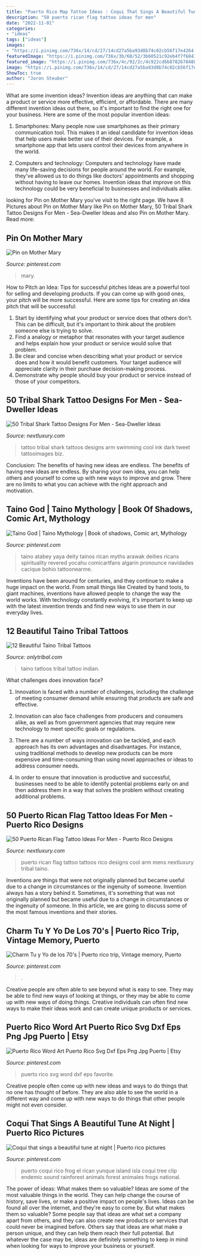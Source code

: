 ```yaml
---
title: "Puerto Rico Map Tattoo Ideas : Coqui That Sings A Beautiful Tune At Night"
description: "50 puerto rican flag tattoo ideas for men"
date: "2022-11-01"
categories:
- "ideas"
tags: ["ideas"]
images:
- "https://i.pinimg.com/736x/14/cd/27/14cd27a5ba93d8b74c02cb56f17e4264.jpg"
featuredImage: "https://i.pinimg.com/736x/3b/60/52/3b60521c92eb4f7f684180f2ce1bab64.jpg"
featured_image: "https://i.pinimg.com/736x/4c/92/2c/4c922cd6b8782678488aeed4591f7b0a.jpg"
image: "https://i.pinimg.com/736x/14/cd/27/14cd27a5ba93d8b74c02cb56f17e4264.jpg"
ShowToc: true
author: "Jaron Steuber"
---
```



What are some invention ideas?
Invention ideas are anything that can make a product or service more effective, efficient, or affordable. There are many different invention ideas out there, so it's important to find the right one for your business. Here are some of the most popular invention ideas:
1. Smartphones: Many people now use smartphones as their primary communication tool. This makes it an ideal candidate for invention ideas that help users make better use of their devices. For example, a smartphone app that lets users control their devices from anywhere in the world.

2. Computers and technology: Computers and technology have made many life-saving decisions for people around the world. For example, they've allowed us to do things like doctors' appointments and shopping without having to leave our homes. Invention ideas that improve on this technology could be very beneficial to businesses and individuals alike.


	

		
looking for Pin on Mother Mary you've visit to the right page. We have 8 Pictures about Pin on Mother Mary like Pin on Mother Mary, 50 Tribal Shark Tattoo Designs For Men - Sea-Dweller Ideas and also Pin on Mother Mary. Read more:
		
    
## Pin On Mother Mary

<img loading=lazy src="https://i.pinimg.com/736x/eb/cb/84/ebcb84be6bc2f27571927a96601cffad.jpg" onerror="this.onerror=null;this.src='https://tse4.mm.bing.net/th?id=OIP.UEguk-KbEBpJJ9_nV27qBQHaJQ&amp;pid=15.1';" alt="Pin on Mother Mary">

_Source: pinterest.com_

>mary. 

	

How to Pitch an Idea: Tips for successful pitches
Ideas are a powerful tool for selling and developing products. If you can come up with good ones, your pitch will be more successful. Here are some tips for creating an idea pitch that will be successful:
1. Start by identifying what your product or service does that others don't. This can be difficult, but it's important to think about the problem someone else is trying to solve.
2. Find a analogy or metaphor that resonates with your target audience and helps explain how your product or service would solve that problem.
3. Be clear and concise when describing what your product or service does and how it would benefit customers. Your target audience will appreciate clarity in their purchase decision-making process.
4. Demonstrate why people should buy your product or service instead of those of your competitors.

    
## 50 Tribal Shark Tattoo Designs For Men - Sea-Dweller Ideas

<img loading=lazy src="http://nextluxury.com/wp-content/uploads/tribal-shark-tattoos-for-men-traditional-black-ink-design-on-upper-arm.jpg" onerror="this.onerror=null;this.src='https://tse1.mm.bing.net/th?id=OIP.dB76gVt4QIrhM2CsnXEN2AHaHb&amp;pid=15.1';" alt="50 Tribal Shark Tattoo Designs For Men - Sea-Dweller Ideas">

_Source: nextluxury.com_

>tattoo tribal shark tattoos designs arm swimming cool ink dark tweet tattooimages biz. 

	

Conclusion: The benefits of having new ideas are endless.
The benefits of having new ideas are endless. By sharing your own idea, you can help others and yourself to come up with new ways to improve and grow. There are no limits to what you can achieve with the right approach and motivation.

    
## Taino God | Taino Mythology | Book Of Shadows, Comic Art, Mythology

<img loading=lazy src="https://i.pinimg.com/736x/3b/60/52/3b60521c92eb4f7f684180f2ce1bab64.jpg" onerror="this.onerror=null;this.src='https://tse4.mm.bing.net/th?id=OIP.S3Ivy760Pi9kr0U1-FGb2AAAAA&amp;pid=15.1';" alt="Taino God | Taino Mythology | Book of shadows, Comic art, Mythology">

_Source: pinterest.com_

>taino atabey yaya deity tainos rican myths arawak deities ricans spirituality revered yocahu comicartfans algarin pronounce navidades cacique bohio tattoonearme. 

	

Inventions have been around for centuries, and they continue to make a huge impact on the world. From small things like Created by hand tools, to giant machines, inventions have allowed people to change the way the world works. With technology constantly evolving, it's important to keep up with the latest invention trends and find new ways to use them in our everyday lives.

    
## 12 Beautiful Taino Tribal Tattoos

<img loading=lazy src="http://www.onlytribal.com/wp-content/uploads/2015/12/Taino-Indian-Tribal-Tattoos.jpeg" onerror="this.onerror=null;this.src='https://tse3.mm.bing.net/th?id=OIP.xmJDplCR6kPQoqYwqYJSMwAAAA&amp;pid=15.1';" alt="12 Beautiful Taino Tribal Tattoos">

_Source: onlytribal.com_

>taino tattoos tribal tattoo indian. 

	

What challenges does innovation face?
1. Innovation is faced with a number of challenges, including the challenge of meeting consumer demand while ensuring that products are safe and effective.
2. Innovation can also face challenges from producers and consumers alike, as well as from government agencies that may require new technology to meet specific goals or regulations.

3. There are a number of ways innovation can be tackled, and each approach has its own advantages and disadvantages. For instance, using traditional methods to develop new products can be more expensive and time-consuming than using novel approaches or ideas to address consumer needs.

4. In order to ensure that innovation is productive and successful, businesses need to be able to identify potential problems early on and then address them in a way that solves the problem without creating additional problems.

    
## 50 Puerto Rican Flag Tattoo Ideas For Men - Puerto Rico Designs

<img loading=lazy src="http://nextluxury.com/wp-content/uploads/mens-cool-puerto-rican-flag-tattoos.jpg" onerror="this.onerror=null;this.src='https://tse1.mm.bing.net/th?id=OIP.kofbXM34Iki12EpAOs4HxgHaHa&amp;pid=15.1';" alt="50 Puerto Rican Flag Tattoo Ideas For Men - Puerto Rico Designs">

_Source: nextluxury.com_

>puerto rican flag tattoo tattoos rico designs cool arm mens nextluxury tribal taino. 

	

Inventions are things that were not originally planned but became useful due to a change in circumstances or the ingenuity of someone.
Invention always has a story behind it. Sometimes, it's something that was not originally planned but became useful due to a change in circumstances or the ingenuity of someone. In this article, we are going to discuss some of the most famous inventions and their stories.

    
## Charm Tu Y Yo De Los 70&#039;s | Puerto Rico Trip, Vintage Memory, Puerto

<img loading=lazy src="https://i.pinimg.com/736x/14/cd/27/14cd27a5ba93d8b74c02cb56f17e4264.jpg" onerror="this.onerror=null;this.src='https://tse3.mm.bing.net/th?id=OIP.TKnJ0_cnEGeW3R3y3901WwDMEy&amp;pid=15.1';" alt="Charm Tu y Yo de los 70&#039;s | Puerto rico trip, Vintage memory, Puerto">

_Source: pinterest.com_

>. 

	

Creative people are often able to see beyond what is easy to see. They may be able to find new ways of looking at things, or they may be able to come up with new ways of doing things. Creative individuals can often find new ways to make their ideas work and can create unique products or services.

    
## Puerto Rico Word Art Puerto Rico Svg Dxf Eps Png Jpg Puerto | Etsy

<img loading=lazy src="https://i.pinimg.com/736x/4c/92/2c/4c922cd6b8782678488aeed4591f7b0a.jpg" onerror="this.onerror=null;this.src='https://tse3.mm.bing.net/th?id=OIP.VyVfD8F6ldYRDcsMbq3KIAHaF7&amp;pid=15.1';" alt="Puerto Rico Word Art Puerto Rico Svg Dxf Eps Png Jpg Puerto | Etsy">

_Source: pinterest.com_

>puerto rico svg word dxf eps favorite. 

	

Creative people often come up with new ideas and ways to do things that no one has thought of before. They are also able to see the world in a different way and come up with new ways to do things that other people might not even consider.

    
## Coqui That Sings A Beautiful Tune At Night | Puerto Rico Pictures

<img loading=lazy src="https://i.pinimg.com/736x/fc/c0/ed/fcc0edfe870b072ef44359678701b4a1--tree-frogs-puerto-rico.jpg" onerror="this.onerror=null;this.src='https://tse4.mm.bing.net/th?id=OIP.biIogMvfO27gHt_fCDn35wHaGG&amp;pid=15.1';" alt="Coqui that sings a beautiful tune at night | Puerto rico pictures">

_Source: pinterest.com_

>puerto coqui rico frog el rican yunque island isla coquí tree clip endemic sound rainforest animals forest animales frogs national. 

	

The power of ideas: What makes them so valuable?
Ideas are some of the most valuable things in the world. They can help change the course of history, save lives, or make a positive impact on people's lives. Ideas can be found all over the internet, and they're easy to come by. But what makes them so valuable? Some people say that ideas are what set a company apart from others, and they can also create new products or services that could never be imagined before. Others say that ideas are what make a person unique, and they can help them reach their full potential. But whatever the case may be, ideas are definitely something to keep in mind when looking for ways to improve your business or yourself.

